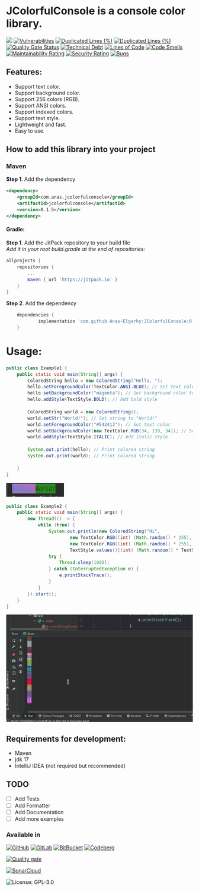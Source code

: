 # JColorfulConsole is a console color library.

[![](https://jitpack.io/v/Anas-Elgarhy/JColorfulConsole.svg)](https://jitpack.io/#Anas-Elgarhy/JColorfulConsole)
[![Vulnerabilities](https://sonarcloud.io/api/project_badges/measure?project=Anas-Elgarhy_JColorfulConsole&metric=vulnerabilities)](https://sonarcloud.io/summary/new_code?id=Anas-Elgarhy_JColorfulConsole)
[![Duplicated Lines (%)](https://sonarcloud.io/api/project_badges/measure?project=Anas-Elgarhy_JColorfulConsole&metric=duplicated_lines_density)](https://sonarcloud.io/summary/new_code?id=Anas-Elgarhy_JColorfulConsole)
[![Duplicated Lines (%)](https://sonarcloud.io/api/project_badges/measure?project=Anas-Elgarhy_JColorfulConsole&metric=duplicated_lines_density)](https://sonarcloud.io/summary/new_code?id=Anas-Elgarhy_JColorfulConsole)
[![Quality Gate Status](https://sonarcloud.io/api/project_badges/measure?project=Anas-Elgarhy_JColorfulConsole&metric=alert_status)](https://sonarcloud.io/summary/new_code?id=Anas-Elgarhy_JColorfulConsole)
[![Technical Debt](https://sonarcloud.io/api/project_badges/measure?project=Anas-Elgarhy_JColorfulConsole&metric=sqale_index)](https://sonarcloud.io/summary/new_code?id=Anas-Elgarhy_JColorfulConsole)
[![Lines of Code](https://sonarcloud.io/api/project_badges/measure?project=Anas-Elgarhy_JColorfulConsole&metric=ncloc)](https://sonarcloud.io/summary/new_code?id=Anas-Elgarhy_JColorfulConsole)
[![Code Smells](https://sonarcloud.io/api/project_badges/measure?project=Anas-Elgarhy_JColorfulConsole&metric=code_smells)](https://sonarcloud.io/summary/new_code?id=Anas-Elgarhy_JColorfulConsole)
[![Maintainability Rating](https://sonarcloud.io/api/project_badges/measure?project=Anas-Elgarhy_JColorfulConsole&metric=sqale_rating)](https://sonarcloud.io/summary/new_code?id=Anas-Elgarhy_JColorfulConsole)
[![Security Rating](https://sonarcloud.io/api/project_badges/measure?project=Anas-Elgarhy_JColorfulConsole&metric=security_rating)](https://sonarcloud.io/summary/new_code?id=Anas-Elgarhy_JColorfulConsole)
[![Bugs](https://sonarcloud.io/api/project_badges/measure?project=Anas-Elgarhy_JColorfulConsole&metric=bugs)](https://sonarcloud.io/summary/new_code?id=Anas-Elgarhy_JColorfulConsole)

## Features:
 - Support text color.
 - Support background color.
 - Support 256 colors (RGB).
 - Support ANSI colors.
 - Support indexed colors.
 - Support text style.
 - Lightweight and fast.
 - Easy to use.

## How to add this library into your project
### Maven
**Step 1**. Add the dependency
```xml
<dependency>
    <groupId>com.anas.jcolorfulconsole</groupId>
    <artifactId>jcolorfulconsole</artifactId>
    <version>0.1.5</version>
</dependency>
```

#### Gradle:
**Step 1**. Add the JitPack repository to your build file<br>
*Add it in your root build.gradle at the end of repositories:*
```gradle
allprojects {
    repositories {
        ...
        maven { url 'https://jitpack.io' }
    }
}
```
**Step 2**. Add the dependency
```gradle
	dependencies {
	        implementation 'com.github.Anas-Elgarhy:JColorfulConsole:0.1.5'
	}
```

# Usage:

```java
public class Example1 {
    public static void main(String[] args) {
        ColoredString hello = new ColoredString("Hello, ");
        hello.setForegroundColor(TextColor.ANSI.BLUE); // Set text color to blue
        hello.setBackgroundColor("magenta"); // Set background color to magenta
        hello.addStyle(TextStyle.BOLD); // Add bold style

        ColoredString world = new ColoredString();
        world.setStr("World!"); // Set string to "World!"
        world.setForegroundColor("#542413"); // Set text color
        world.setBackgroundColor(new TextColor.RGB(34, 139, 34)); // Set background color
        world.addStyle(TextStyle.ITALIC); // Add italic style

        System.out.print(hello); // Print colored string
        System.out.print(world); // Print colored string

    }
}
```
![Result of example 1](./Screenshots/1.0.1-example1.png)

```java
public class Example2 {
    public static void main(String[] args) {
        new Thread(() -> {
            while (true) {
                System.out.println(new ColoredString("Hi",
                        new TextColor.RGB((int) (Math.random() * 255), (int) (Math.random() * 255), (int) (Math.random() * 255)),
                        new TextColor.RGB((int) (Math.random() * 255), (int) (Math.random() * 255), (int) (Math.random() * 255)),
                        TextStyle.values()[(int) (Math.random() * TextStyle.values().length)]));
                try {
                    Thread.sleep(1000);
                } catch (InterruptedException e) {
                    e.printStackTrace();
                }
            }
        }).start();
    }
}
```
![Result of example 2](./Screenshots/1.0.1-example2.gif)

## Requirements for development:
- Maven
- jdk 17
- IntelliJ IDEA (not required but recommended)

## TODO
- [ ] Add Tests
- [ ] Add Formatter
- [ ] Add Documentation
- [ ] Add more examples

### Available in

[![GitHub](https://img.shields.io/badge/GitHub-Main%20repo-brightgreen?style=for-the-badge&logo=GitHub)](https://github.com/Anas-Elgarhy/JColorfulConsole)
[![GitLab](https://img.shields.io/badge/GitLab-Mirror%20repo-brightgreen?style=for-the-badge&logo=GitLab)](https://gitlab.com/Anas-Elgarhy/JColorfulConsole)
[![BitBucket](https://img.shields.io/badge/BitBucket-Mirror%20repo-brightgreen?style=for-the-badge&logo=BitBucket)](https://bitbucket.org/anas_elgarhy/jcolorfulconsole)
[![Codeberg](https://img.shields.io/badge/Codeberg-Mirror%20repo-brightgreen?style=for-the-badge&logo=Codeberg)](https://codeberg.org/anas-elgarhy/JColorfulConsole)


[![Quality gate](https://sonarcloud.io/api/project_badges/quality_gate?project=Anas-Elgarhy_JColorfulConsole)](https://sonarcloud.io/summary/new_code?id=Anas-Elgarhy_JColorfulConsole)


[![SonarCloud](https://sonarcloud.io/images/project_badges/sonarcloud-black.svg)](https://sonarcloud.io/summary/new_code?id=Anas-Elgarhy_JColorfulConsole)

![License: GPL-3.0](https://img.shields.io/badge/License-GPL%203.0-blue.svg)
